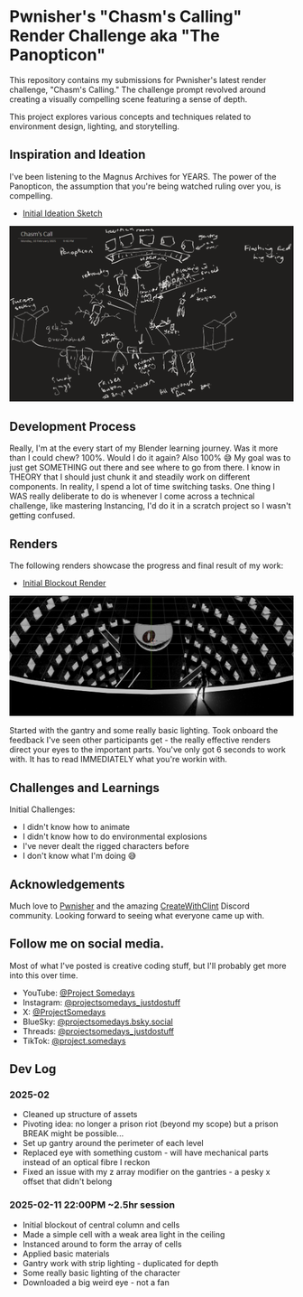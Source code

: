 # Pwnisher's "Chasm's Calling" Render Challenge aka "The Panopticon"

This repository contains my submissions for Pwnisher's latest render challenge, "Chasm's Calling."  The challenge prompt revolved around creating a visually compelling scene featuring a sense of depth.

This project explores various concepts and techniques related to environment design, lighting, and storytelling.

## Inspiration and Ideation

I've been listening to the Magnus Archives for YEARS. The power of the Panopticon, the assumption that you're being watched ruling over you, is compelling.

*   [Initial Ideation Sketch](Sketches/Initial%20ideation%20sketch.png)

![Initial Ideation Sketch](Sketches/Initial%20ideation%20sketch.png)

## Development Process

Really, I'm at the every start of my Blender learning journey. Was it more than I could chew? 100%. Would I do it again? Also 100% 😅
My goal was to just get SOMETHING out there and see where to go from there.
I know in THEORY that I should just chunk it and steadily work on different components. In reality, I spend a lot of time switching tasks.
One thing I WAS really deliberate to do is whenever I come across a technical challenge, like mastering Instancing, I'd do it in a scratch project so I wasn't getting confused.

## Renders

The following renders showcase the progress and final result of my work:

*   [Initial Blockout Render](Renders/Initial%20Blockout%20Render.png)

![Initial Blockout Render](Renders/Initial%20Blockout%20Render.png)

Started with the gantry and some really basic lighting. Took onboard the feedback I've seen other participants get - the really effective renders direct your eyes to the important parts. You've only got 6 seconds to work with. It has to read IMMEDIATELY what you're workin with.
<!-- *   [Further Renders](Renders/Add%20more%20render%20file%20names%20here.png)  *(Remember to replace with actual filenames)*
*   [Final Render](Renders/Final%20Render.png) *(Remember to replace with actual filename)* -->

## Challenges and Learnings

Initial Challenges:
*   I didn't know how to animate
*   I didn't know how to do environmental explosions
*   I've never dealt the rigged characters before
*   I don't know what I'm doing 😅
<!-- This challenge presented several interesting hurdles, particularly [mention any specific challenges you faced, e.g., optimizing the scene, creating realistic textures, achieving the desired mood, etc.].  Overcoming these challenges allowed me to learn [mention what you learned, e.g., new techniques, improved workflow, etc.]. -->

## Acknowledgements

Much love to [Pwnisher](https://www.youtube.com/c/pwnisher) and the amazing [CreateWithClint](https://discord.com/invite/createwithclint) Discord community. Looking forward to seeing what everyone came up with.
<!-- I'd like to thank Pwnisher for hosting this exciting challenge and the community for their feedback and support.  [Optional: Add any other acknowledgements, e.g., to specific artists, resources, etc.] -->

## Follow me on social media.
Most of what I've posted is creative coding stuff, but I'll probably get more into this over time.
* YouTube: [@Project Somedays](https://www.youtube.com/@projectsomedays)
* Instagram: [@projectsomedays_justdostuff](https://www.instagram.com/projectsomedays_justdostuff/)
* X: [@ProjectSomedays](https://x.com/ProjectSomedays)
* BlueSky: [@projectsomedays.bsky.social](https://bsky.app/profile/projectsomedays.bsky.social)
* Threads: [@projectsomedays_justdostuff](https://www.threads.net/@projectsomedays_justdostuff)
* TikTok: [@project.somedays](https://www.tiktok.com/@project.somedays)

<!-- Feel free to reach out with any questions or comments! [Optional: Add your contact information, e.g., ArtStation link, email address, etc.] -->
## Dev Log

### 2025-02
* Cleaned up structure of assets
* Pivoting idea: no longer a prison riot (beyond my scope) but a prison BREAK might be possible...
* Set up gantry around the perimeter of each level
* Replaced eye with something custom - will have mechanical parts instead of an optical fibre I reckon
* Fixed an issue with my z array modifier on the gantries - a pesky x offset that didn't belong

### 2025-02-11 22:00PM ~2.5hr session
* Initial blockout of central column and cells
* Made a simple cell with a weak area light in the ceiling
* Instanced around to form the array of cells
* Applied basic materials
* Gantry work with strip lighting - duplicated for depth
* Some really basic lighting of the character
* Downloaded a big weird eye - not a fan